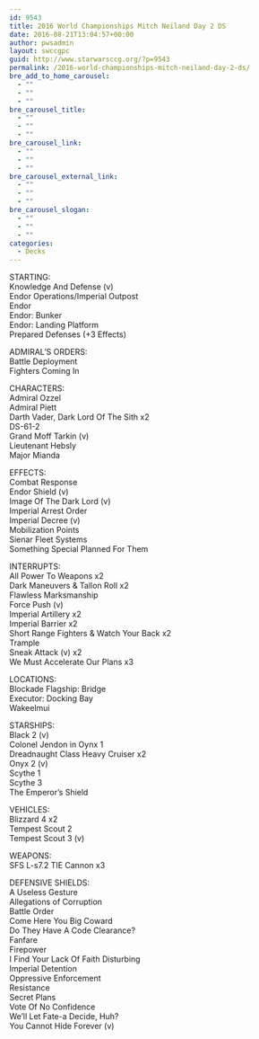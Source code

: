 ```yaml
---
id: 9543
title: 2016 World Championships Mitch Neiland Day 2 DS
date: 2016-08-21T13:04:57+00:00
author: pwsadmin
layout: swccgpc
guid: http://www.starwarsccg.org/?p=9543
permalink: /2016-world-championships-mitch-neiland-day-2-ds/
bre_add_to_home_carousel:
  - ""
  - ""
  - ""
bre_carousel_title:
  - ""
  - ""
  - ""
bre_carousel_link:
  - ""
  - ""
  - ""
bre_carousel_external_link:
  - ""
  - ""
  - ""
bre_carousel_slogan:
  - ""
  - ""
  - ""
categories:
  - Decks
---
```

STARTING:  
Knowledge And Defense (v)  
Endor Operations/Imperial Outpost  
Endor  
Endor: Bunker  
Endor: Landing Platform  
Prepared Defenses (+3 Effects)

ADMIRAL&#8217;S ORDERS:  
Battle Deployment  
Fighters Coming In

CHARACTERS:  
Admiral Ozzel  
Admiral Piett  
Darth Vader, Dark Lord Of The Sith x2  
DS-61-2  
Grand Moff Tarkin (v)  
Lieutenant Hebsly  
Major Mianda

EFFECTS:  
Combat Response  
Endor Shield (v)  
Image Of The Dark Lord (v)  
Imperial Arrest Order  
Imperial Decree (v)  
Mobilization Points  
Sienar Fleet Systems  
Something Special Planned For Them

INTERRUPTS:  
All Power To Weapons x2  
Dark Maneuvers & Tallon Roll x2  
Flawless Marksmanship  
Force Push (v)  
Imperial Artillery x2  
Imperial Barrier x2  
Short Range Fighters & Watch Your Back x2  
Trample  
Sneak Attack (v) x2  
We Must Accelerate Our Plans x3

LOCATIONS:  
Blockade Flagship: Bridge  
Executor: Docking Bay  
Wakeelmui

STARSHIPS:  
Black 2 (v)  
Colonel Jendon in Oynx 1  
Dreadnaught Class Heavy Cruiser x2  
Onyx 2 (v)  
Scythe 1  
Scythe 3  
The Emperor&#8217;s Shield

VEHICLES:  
Blizzard 4 x2  
Tempest Scout 2  
Tempest Scout 3 (v)

WEAPONS:  
SFS L-s7.2 TIE Cannon x3

DEFENSIVE SHIELDS:  
A Useless Gesture  
Allegations of Corruption  
Battle Order  
Come Here You Big Coward  
Do They Have A Code Clearance?  
Fanfare  
Firepower  
I Find Your Lack Of Faith Disturbing  
Imperial Detention  
Oppressive Enforcement  
Resistance  
Secret Plans  
Vote Of No Confidence  
We&#8217;ll Let Fate-a Decide, Huh?  
You Cannot Hide Forever (v)